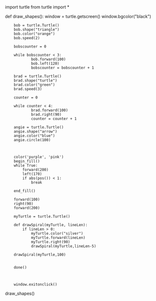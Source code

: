 import turtle
from turtle import *
        
def draw_shapes():
        window = turtle.getscreen()
        window.bgcolor("black")

        bob = turtle.Turtle()
        bob.shape("triangle")
        bob.color("orange")
        bob.speed(2)

        bobscounter = 0

        while bobscounter < 3:
                bob.forward(100)
                bob.left(120)
                bobscounter = bobscounter + 1
                
        brad = turtle.Turtle()
        brad.shape("turtle")
        brad.color("green")
        brad.speed(3)

        counter = 0

        while counter < 4:
                brad.forward(100)
                brad.right(90)
                counter = counter + 1
        
        angie = turtle.Turtle()
        angie.shape("arrow")
        angie.color("blue")
        angie.circle(100)

        

        color('purple', 'pink')
        begin_fill()
        while True:
            forward(200)
            left(170)
            if abs(pos()) < 1:
                break

        end_fill()

        forward(100)
        right(90)
        forward(200)

        myTurtle = turtle.Turtle()

        def drawSpiral(myTurtle, lineLen):
            if lineLen > 0:
                myTurtle.color("silver")
                myTurtle.forward(lineLen)
                myTurtle.right(90)
                drawSpiral(myTurtle,lineLen-5)

        drawSpiral(myTurtle,100)
       

        done()

        
                   
        window.exitonclick()
        
draw_shapes()


